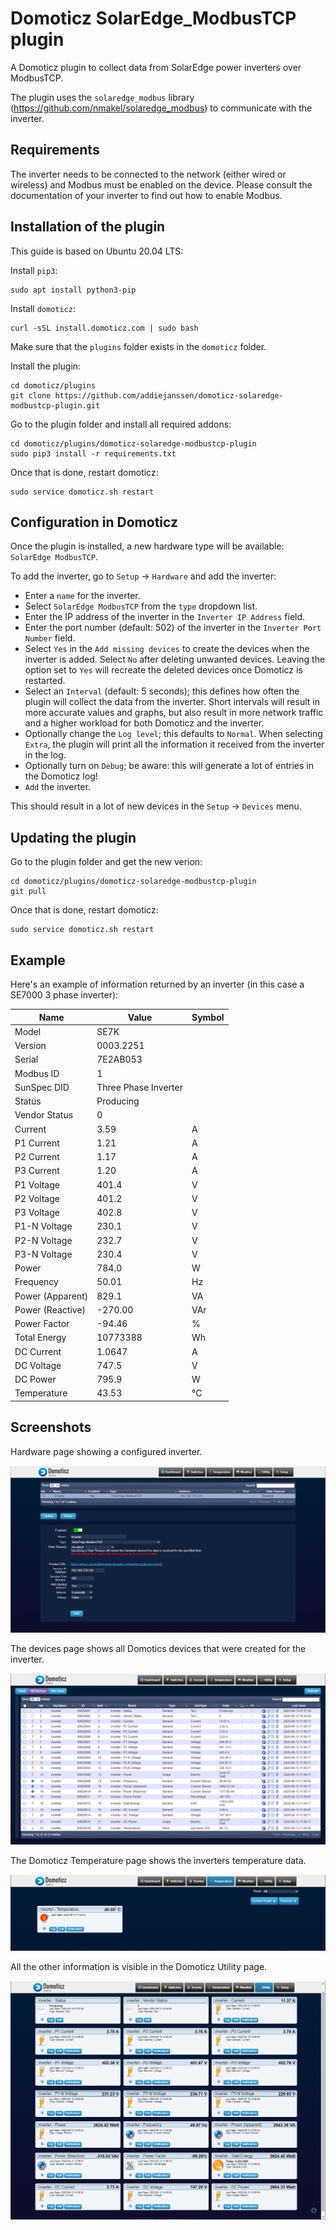 # Domoticz SolarEdge_ModbusTCP plugin

A Domoticz plugin to collect data from SolarEdge power inverters over ModbusTCP.

The plugin uses the `solaredge_modbus` library (<https://github.com/nmakel/solaredge_modbus>) to communicate with the inverter.

## Requirements

The inverter needs to be connected to the network (either wired or wireless) and Modbus must be enabled on the device. Please consult the documentation of your inverter to find out how to enable Modbus.

## Installation of the plugin

This guide is based on Ubuntu 20.04 LTS:

Install `pip3`:

``` shell
sudo apt install python3-pip
```

Install `domoticz`:

``` shell
curl -sSL install.domoticz.com | sudo bash
```

Make sure that the `plugins` folder exists in the `domoticz` folder.

Install the plugin:

``` shell
cd domoticz/plugins
git clone https://github.com/addiejanssen/domoticz-solaredge-modbustcp-plugin.git
```

Go to the plugin folder and install all required addons:

``` shell
cd domoticz/plugins/domoticz-solaredge-modbustcp-plugin
sudo pip3 install -r requirements.txt
```

Once that is done, restart domoticz:

``` shell
sudo service domoticz.sh restart
```

## Configuration in Domoticz

Once the plugin is installed, a new hardware type will be available: `SolarEdge ModbusTCP`.

To add the inverter, go to `Setup` -> `Hardware` and add the inverter:

- Enter a `name` for the inverter.
- Select `SolarEdge ModbusTCP` from the `type` dropdown list.
- Enter the IP address of the inverter in the `Inverter IP Address` field.
- Enter the port number (default: 502) of the inverter in the `Inverter Port Number` field.
- Select `Yes` in the `Add missing devices` to create the devices when the inverter is added. Select `No` after deleting unwanted devices. Leaving the option set to `Yes` will recreate the deleted devices once Domoticz is restarted.
- Select an `Interval` (default: 5 seconds); this defines how often the plugin will collect the data from the inverter. Short intervals will result in more accurate values and graphs, but also result in more network traffic and a higher workload for both Domoticz and the inverter.
- Optionally change the `Log level`; this defaults to `Normal`. When selecting `Extra`, the plugin will print all the information it received from the inverter in the log.
- Optionally turn on `Debug`; be aware: this will generate a lot of entries in the Domoticz log!
- `Add` the inverter.

This should result in a lot of new devices in the `Setup` -> `Devices` menu.

## Updating the plugin

Go to the plugin folder and get the new verion:

``` shell
cd domoticz/plugins/domoticz-solaredge-modbustcp-plugin
git pull
```

Once that is done, restart domoticz:

``` shell
sudo service domoticz.sh restart
```

## Example

Here's an example of information returned by an inverter (in this case a SE7000 3 phase inverter):

| Name              | Value                 | Symbol |
|-------------------|-----------------------|--------|
| Model             | SE7K                  |        |
| Version           | 0003.2251             |        |
| Serial            | 7E2AB053              |        |
| Modbus ID         | 1                     |        |
| SunSpec DID       | Three Phase Inverter  |        |
| Status            | Producing             |        |
| Vendor Status     | 0                     |        |
| Current           | 3.59                  |    A   |
| P1 Current        | 1.21                  |    A   |
| P2 Current        | 1.17                  |    A   |
| P3 Current        | 1.20                  |    A   |
| P1 Voltage        | 401.4                 |    V   |
| P2 Voltage        | 401.2                 |    V   |
| P3 Voltage        | 402.8                 |    V   |
| P1-N Voltage      | 230.1                 |    V   |
| P2-N Voltage      | 232.7                 |    V   |
| P3-N Voltage      | 230.4                 |    V   |
| Power             | 784.0                 |    W   |
| Frequency         | 50.01                 |   Hz   |
| Power (Apparent)  | 829.1                 |   VA   |
| Power (Reactive)  | -270.00               |  VAr   |
| Power Factor      | -94.46                |    %   |
| Total Energy      | 10773388              |   Wh   |
| DC Current        | 1.0647                |    A   |
| DC Voltage        | 747.5                 |    V   |
| DC Power          | 795.9                 |    W   |
| Temperature       | 43.53                 |   °C   |

## Screenshots

Hardware page showing a configured inverter.

![](screenshots/Hardware.png)

The devices page shows all Domotics devices that were created for the inverter.

![](screenshots/Devices.png)

The Domoticz Temperature page shows the inverters temperature data.

![](screenshots/Temperature.png)

All the other information is visible in the Domoticz Utility page.

![](screenshots/Utility.png)
